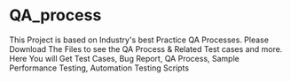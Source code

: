 # QA_process
This Project is based on Industry's best Practice QA Processes.
Please Download The Files to see the QA Process & Related Test cases and more.
Here You will Get Test Cases, Bug Report, QA Process, Sample Performance Testing, Automation Testing Scripts
